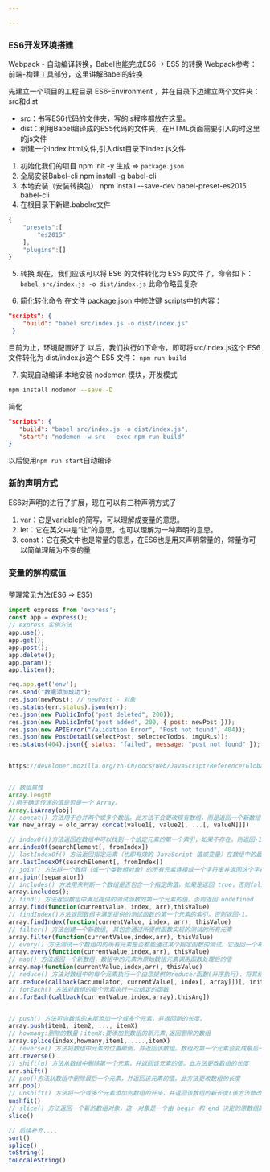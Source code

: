 ```yaml
---

---
```



### ES6开发环境搭建
Webpack - 自动编译转换，Babel也能完成ES6 -> ES5 的转换
Webpack参考：前端-构建工具部分，这里讲解Babel的转换

先建立一个项目的工程目录 ES6-Environment ，并在目录下边建立两个文件夹：src和dist

- src：书写ES6代码的文件夹，写的js程序都放在这里。
- dist：利用Babel编译成的ES5代码的文件夹，在HTML页面需要引入的时这里的js文件
- 新建一个index.html文件,引入dist目录下index.js文件

1. 初始化我们的项目
   npm init -y
   生成 => `package.json`
2. 全局安装Babel-cli
   npm install -g babel-cli
3. 本地安装（安装转换包）
   npm install --save-dev babel-preset-es2015 babel-cli
4. 在根目录下新建.babelrc文件
```javascript
{
    "presets":[
        "es2015"
    ],
    "plugins":[]
}
```
5. 转换
现在，我们应该可以将 ES6 的文件转化为 ES5 的文件了，命令如下：
`babel src/index.js -o dist/index.js`
此命令略显复杂

6. 简化转化命令
在文件 package.json 中修改键 scripts中的内容：
```json
"scripts": {
    "build": "babel src/index.js -o dist/index.js"
 }
```

目前为止，环境配置好了
以后，我们执行如下命令，即可将src/index.js这个 ES6 文件转化为 dist/index.js这个 ES5 文件：
`npm run build`

7. 实现自动编译
本地安装 nodemon 模块，开发模式
```bash
npm install nodemon --save -D
```
简化
```json
"scripts": {
   "build": "babel src/index.js -o dist/index.js",
   "start": "nodemon -w src --exec npm run build"
}
```
以后使用`npm run start`自动编译

### 新的声明方式
ES6对声明的进行了扩展，现在可以有三种声明方式了
1. var：它是variable的简写，可以理解成变量的意思。
2. let：它在英文中是“让”的意思，也可以理解为一种声明的意思。
3. const：它在英文中也是常量的意思，在ES6也是用来声明常量的，常量你可以简单理解为不变的量

### 变量的解构赋值


### 



整理常见方法(ES6 => ES5)
```js
import express from 'express';
const app = express();
// express 实例方法
app.use();
app.get();
app.post();
app.delete();
app.param();
app.listen();

req.app.get('env');
res.send("数据添加成功");
res.json(newPost); // newPost - 对象
res.status(err.status).json(err);
res.json(new PublicInfo("post deleted", 200));
res.json(new PublicInfo("post added", 200, { post: newPost }));
res.json(new APIError("Validation Error", "Post not found", 404));
res.json(new PostDetail(selectPost, selectedTodos, imgURLs));
res.status(404).json({ status: "failed", message: "post not found" });


https://developer.mozilla.org/zh-CN/docs/Web/JavaScript/Reference/Global_Objects/Array


// 数组属性
Array.length
//用于确定传递的值是否是一个 Array。
Array.isArray(obj)
// concat() 方法用于合并两个或多个数组。此方法不会更改现有数组，而是返回一个新数组
var new_array = old_array.concat(value1[, value2[, ...[, valueN]]])

// indexOf()方法返回在数组中可以找到一个给定元素的第一个索引，如果不存在，则返回-1
arr.indexOf(searchElement[, fromIndex])
// lastIndexOf() 方法返回指定元素（也即有效的 JavaScript 值或变量）在数组中的最后一个的索引，如果不存在则返回 -1。从数组的后面向前查找，从 fromIndex 处开始。
arr.lastIndexOf(searchElement[, fromIndex])
// join() 方法将一个数组（或一个类数组对象）的所有元素连接成一个字符串并返回这个字符串。如果数组只有一个项目，那么将返回该项目而不使用分隔符
arr.join([separator])
// includes() 方法用来判断一个数组是否包含一个指定的值，如果是返回 true，否则false
array.includes();
// find() 方法返回数组中满足提供的测试函数的第一个元素的值。否则返回 undefined
array.find(function(currentValue, index, arr),thisValue)
// findIndex()方法返回数组中满足提供的测试函数的第一个元素的索引。否则返回-1。
array.findIndex(function(currentValue, index, arr), thisValue)
// filter() 方法创建一个新数组, 其包含通过所提供函数实现的测试的所有元素
array.filter(function(currentValue,index,arr), thisValue)
// every() 方法测试一个数组内的所有元素是否都能通过某个指定函数的测试。它返回一个布尔值。
array.every(function(currentValue,index,arr), thisValue)
// map() 方法返回一个新数组，数组中的元素为原始数组元素调用函数处理后的值
array.map(function(currentValue,index,arr), thisValue)
// reduce() 方法对数组中的每个元素执行一个由您提供的reducer函数(升序执行)，将其结果汇总为单个返回值
arr.reduce(callback(accumulator, currentValue[, index[, array]])[, initialValue])
// forEach() 方法对数组的每个元素执行一次给定的函数
arr.forEach(callback(currentValue,index,array),thisArg])


// push() 方法可向数组的末尾添加一个或多个元素，并返回新的长度。
array.push(item1, item2, ..., itemX)
// howmany:删除的数量；itemX:要添加到数组的新元素,返回删除的数组
array.splice(index,howmany,item1,.....,itemX)
// reverse() 方法将数组中元素的位置颠倒，并返回该数组。数组的第一个元素会变成最后一个，数组的最后一个元素变成第一个。该方法会改变原数组
arr.reverse()
// shift(u) 方法从数组中删除第一个元素，并返回该元素的值。此方法更改数组的长度
arr.shift()
// pop()方法从数组中删除最后一个元素，并返回该元素的值。此方法更改数组的长度
arr.pop()
// unshift() 方法将一个或多个元素添加到数组的开头，并返回该数组的新长度(该方法修改原有数组)
unshfit()
// slice() 方法返回一个新的数组对象，这一对象是一个由 begin 和 end 决定的原数组的浅拷贝（包括 begin，不包括end）。原始数组不会被改变
slice()

// 后续补充....
sort()
splice()
toString()
toLocaleString()



```